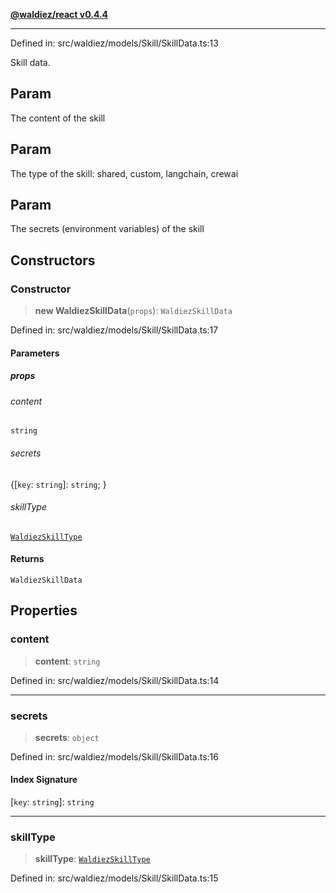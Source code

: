 [**@waldiez/react v0.4.4**](../../README.md)

***

Defined in: src/waldiez/models/Skill/SkillData.ts:13

Skill data.

## Param

The content of the skill

## Param

The type of the skill: shared, custom, langchain, crewai

## Param

The secrets (environment variables) of the skill

## Constructors

### Constructor

> **new WaldiezSkillData**(`props`): `WaldiezSkillData`

Defined in: src/waldiez/models/Skill/SkillData.ts:17

#### Parameters

##### props

###### content

`string`

###### secrets

\{[`key`: `string`]: `string`; \}

###### skillType

[`WaldiezSkillType`](../type-aliases/WaldiezSkillType.md)

#### Returns

`WaldiezSkillData`

## Properties

### content

> **content**: `string`

Defined in: src/waldiez/models/Skill/SkillData.ts:14

***

### secrets

> **secrets**: `object`

Defined in: src/waldiez/models/Skill/SkillData.ts:16

#### Index Signature

\[`key`: `string`\]: `string`

***

### skillType

> **skillType**: [`WaldiezSkillType`](../type-aliases/WaldiezSkillType.md)

Defined in: src/waldiez/models/Skill/SkillData.ts:15

